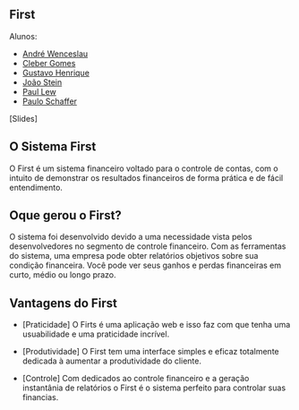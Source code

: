 ##           First


Alunos:

- [André Wenceslau](https://github.com/AndreWenceslau)
- [Cleber Gomes](https://github.com/cgmBnu)
- [Gustavo Henrique](https://github.com/GuHenry)
- [João Stein](https://github.com/JoaoPstein)
- [Paul Lew](https://github.com/paullew94)
- [Paulo Schaffer](https://github.com/Paulo-Schaffer)

[Slides]

##           O Sistema First

O First é um sistema financeiro voltado para o controle de contas, com o intuito de demonstrar os resultados financeiros de forma prática e de fácil entendimento.

##           Oque gerou o First?

O sistema foi desenvolvido devido a uma necessidade vista pelos desenvolvedores no segmento de controle financeiro. Com as ferramentas do sistema, uma empresa pode obter relatórios objetivos sobre sua condição financeira. Você pode ver seus ganhos e perdas financeiras em curto, médio ou longo prazo.

## Vantagens do First

- [Praticidade]
O Firts é uma aplicação web e isso faz com que tenha uma usuabilidade e uma praticidade incrível.

- [Produtividade]
O First tem uma interface simples e eficaz totalmente dedicada à aumentar a produtividade do cliente.

- [Controle]
Com dedicados ao controle financeiro e a geração instantânia de relatórios o First é o sistema perfeito para controlar suas financias.



